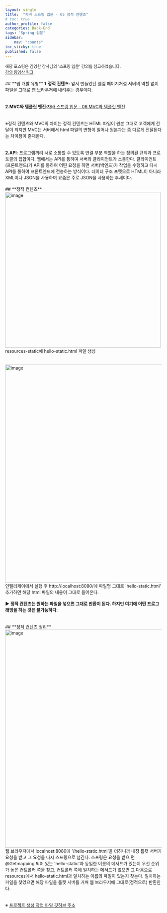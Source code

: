 ```yaml
---
layout: single
title:  "자바 스프링 입문 - 05 정적 컨텐츠"
# toc: true
author_profile: false
categories: Back-End
tags: "Spring-입문"
sidebar:
    nav: "counts"
toc_sticky: true
published: false
---
```


<head>
  <style>
    table.dataframe {
      white-space: normal;
      width: 100%;
      height: 240px;
      display: block;
      overflow: auto;
      font-family: Arial, sans-serif;
      font-size: 0.9rem;
      line-height: 20px;
      text-align: center;
      border: 0px !important;
    }

    table.dataframe th {
      text-align: center;
      font-weight: bold;
      padding: 8px;
    }

    table.dataframe td {
      text-align: center;
      padding: 8px;
    }

    table.dataframe tr:hover {
      background: #b8d1f3; 
    }

    .output_prompt {
      overflow: auto;
      font-size: 0.9rem;
      line-height: 1.45;
      border-radius: 0.3rem;
      -webkit-overflow-scrolling: touch;
      padding: 0.8rem;
      margin-top: 0;
      margin-bottom: 15px;
      font: 1rem Consolas, "Liberation Mono", Menlo, Courier, monospace;
      color: $code-text-color;
      border: solid 1px $border-color;
      border-radius: 0.3rem;
      word-break: normal;
      white-space: pre;
    }

  .dataframe tbody tr th:only-of-type {
      vertical-align: middle;
  }

  .dataframe tbody tr th {
      vertical-align: top;
  }

  .dataframe thead th {
      text-align: center !important;
      padding: 8px;
  }

  .page__content p {
      margin: 0 0 0px !important;
  }

  .page__content p > strong {
    font-size: 0.8rem !important;
  }

  </style>
</head>
<span style="font-size:13px;">
해당 포스팅은 김영한 강사님의 '스프링 입문' 강의를 참고하였습니다.<br>
<a href=
"https://www.youtube.com/watch?v=yZVTnaudGXk">강의 동영상 링크</a>
</span>
<br>
<br>
## **웹 개발 유형**
<span style = "font-weight:bold;">
1.정적 컨텐츠</span>: 앞서 만들었던 웰컴 페이지처럼 서버의 역할 없이 파일을 그대로 웹 브라우저에 내려주는 경우이다.<br>
<br>
<br>
<span style = "font-weight:bold;">
2.MVC와 템플릿 엔진</span>:<a href=
"https://gyun97.github.io/back-end/06-MVC/">자바 스프링 입문 - 06 MVC와 템플릿 엔진</a>
<br><br>
<br>
※정적 컨텐츠와 MVC의 차이는 정적 컨텐츠는 HTML 파일이 원본 그대로 고객에게 전달이 되지만 MVC는 서버에서 html 파일의 변형이 일어나 원본과는 좀 다르게 전달된다는 차이점이 존재한다.
<br>
<br>
<br>
<span style = "font-weight:bold;">
2.API</span>: 프로그램끼리 서로 소통할 수 있도록 연결 부분 역할을 하는 정의된 규칙과 프로토콜의 집합이다. 웹에서는 API를 통하여 서버와 클라이언트가 소통한다. 클라이언트(프론트엔드)가 API를 통하여 어떤 요청을 하면 서버(백엔드)가 작업을 수행하고 다시 API를 통하여 프론트엔드에 전송하는 방식이다. 데이터 구조 포맷으로 HTML이 아니라 XML이나 JSON을 사용하며 요즘은 주로 JSON을 사용하는 추세이다.  
<br>
<br>
## **정적 컨텐츠**
<img width="500" alt="image" src="https://github.com/gyun97/Baekjoon_Solution/assets/143414166/39efa437-5969-4331-8936-77b7f40c37a2"><br>
resources-static에 hello-static.html 파일 생성
<br>
<br>
<br>
<img width="700" alt="image" src="https://github.com/gyun97/Baekjoon_Solution/assets/143414166/7b8475c3-85de-4907-be9e-793398336608">
인텔리제이에서 실행 후 http://localhost:8080/에 파일명 그대로 'hello-static.html' 추가하면 해당 html 파일의 내용이 그대로 들어온다. 
<br>
<br>
<span style = "font-weight:bold;">
▶ 정적 컨텐츠는 원하는 파일을 넣으면 그대로 반환이 된다. 하지만 여기에 어떤 프로그래밍을 하는 것은 불가능하다.</span>
<br>
<br>
<br>
## **정적 컨텐츠 정리**
<img width="700" alt="image" src="https://github.com/gyun97/Baekjoon_Solution/assets/143414166/ab0b1947-ba99-43dd-99a1-56448774599d">
웹 브라우저에서 localhost:8080에 '/hello-static.html'을 더하니까 내장 톰캣 서버가 요청을 받고 그 요청을 다시 스프링으로 넘긴다. 스프링은 요청을 받으 면 @Getmapping 되어 있는 'hello-static'과 동일한 이름의 메서드가 있는지 우선 순위가 높은 컨트롤러 쪽을 찾고, 컨트롤러 쪽에 일치하는 메서드가 없으면 그 다음으로 resources에서 hello-static.html과 일치하는 이름의 파일이 있는지 찾는다. 일치하는 파일을 찾았으면 해당 파일을 톰캣 서버를 거쳐 웹 브라우저에 그대로(정적으로) 반환한다.
<br>
<br>
<br>
※
<a href=
"https://github.com/gyun97/Java-Spring-Study/tree/main/%EC%8A%A4%ED%94%84%EB%A7%81%20%EC%9E%85%EB%AC%B8/05%20%EC%A0%95%EC%A0%81%20%EC%BB%A8%ED%85%90%EC%B8%A0/study/hello-spring">프로젝트 생성 작업 파일 깃허브 주소</a>

